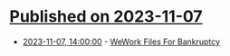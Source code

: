 # [Published on 2023-11-07](index.md)

* [2023-11-07, 14:00:00](https://slashdot.org/story/23/11/07/1331258/wework-files-for-bankruptcy?utm_source=rss1.0mainlinkanon&utm_medium=feed) - [WeWork Files For Bankruptcy](https://slashdot.org/story/23/11/07/1331258/wework-files-for-bankruptcy?utm_source=rss1.0mainlinkanon&utm_medium=feed)
